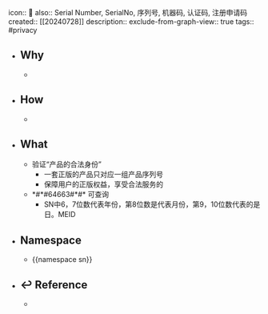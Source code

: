 icon:: 📄
also:: Serial Number, SerialNo, 序列号, 机器码, 认证码, 注册申请码
created:: [[20240728]]
description::
exclude-from-graph-view:: true
tags:: #privacy

- ## Why
  -
- ## How
  -
- ## What
  - 验证“产品的合法身份”
    - 一套正版的产品只对应一组产品序列号
    - 保障用户的正版权益，享受合法服务的
  - \*\#\*\#64663\#\*\#\* 可查询
    - SN中6，7位数代表年份，第8位数是代表月份，第9，10位数代表的是日。MEID
- ## Namespace
  - {{namespace sn}}
- ## ↩ Reference
  -